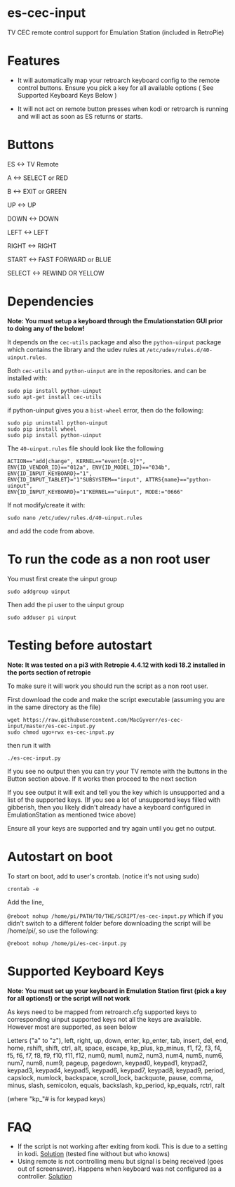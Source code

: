 # es-cec-input
TV CEC remote control support for Emulation Station (included in RetroPie)

# Features

* It will automatically map your retroarch keyboard config to the remote control buttons. Ensure you pick a key for all available options ( See Supported Keyboard Keys Below )

* It will not act on remote button presses when kodi or retroarch is running and will act as soon as ES returns or starts.



# Buttons

ES       <->         TV Remote

A        <->        SELECT or RED

B        <->        EXIT or GREEN

UP       <->        UP

DOWN     <->        DOWN

LEFT     <->        LEFT

RIGHT    <->        RIGHT

START    <->        FAST FORWARD or BLUE

SELECT   <->        REWIND OR YELLOW

# Dependencies

**Note: You must setup a keyboard through the Emulationstation GUI prior to doing any of the below!**

It depends on the `cec-utils` package and also the `python-uinput` package which contains the library and the udev rules at 
`/etc/udev/rules.d/40-uinput.rules`.  

Both `cec-utils` and `python-uinput` are in the repositories.
and can be installed with:
```
sudo pip install python-uinput
sudo apt-get install cec-utils
```

if python-uinput gives you a `bist-wheel` error, then do the following:
```
sudo pip uninstall python-uinput
sudo pip install wheel
sudo pip install python-uinput
```

The `40-uinput.rules` file should look like the following

```
ACTION=="add|change", KERNEL=="event[0-9]*", ENV{ID_VENDOR_ID}=="012a", ENV{ID_MODEL_ID}=="034b",
ENV{ID_INPUT_KEYBOARD}="1", ENV{ID_INPUT_TABLET}="1"SUBSYSTEM=="input", ATTRS{name}=="python-uinput",
ENV{ID_INPUT_KEYBOARD}="1"KERNEL=="uinput", MODE:="0666" 
```
If not modify/create it with:
```
sudo nano /etc/udev/rules.d/40-uinput.rules
```
and add the code from above.

# To run the code as a non root user
You must first create the uinput group 

`sudo addgroup uinput`

Then add the pi user to the uinput group

`sudo adduser pi uinput`


# Testing before autostart

**Note: It was tested on a pi3 with Retropie 4.4.12 with kodi 18.2 installed in 
the ports section of retropie**

To make sure it will work you should run the script
as a non root user.

First download the code and make the script executable (assuming you are in the same directory as the file)
```
wget https://raw.githubusercontent.com/MacGyverr/es-cec-input/master/es-cec-input.py
sudo chmod ugo+rwx es-cec-input.py
```

then run it with

`./es-cec-input.py`

If you see no output then you can try your TV remote with the buttons
in the Button section above. If it works then proceed to the next section

If you see output it will exit and tell you the key which is unsupported and 
a list of the supported keys. (If you see a lot of unsupported keys filled with gibberish, then you likely didn't already have a keyboard configured in EmulationStation as mentioned twice above)

Ensure all your keys are supported and try again until you get no output.

# Autostart on boot
To start on boot, add to user's crontab. (notice it's not using sudo)

`crontab -e`

Add the line,

`@reboot nohup /home/pi/PATH/TO/THE/SCRIPT/es-cec-input.py`
which if you didn't switch to a different folder before downloading the script will be /home/pi/, so use the following:

`@reboot nohup /home/pi/es-cec-input.py`


# Supported Keyboard Keys

**Note: You must set up your keyboard in Emulation Station first (pick a key for all options!) or the script will not work**

As keys need to be mapped from retroarch.cfg supported keys to corresponding uinput supported keys not all the keys are available. However most are supported, as seen below


Letters ("a" to "z"), left, right, up, down, enter, kp_enter, tab, insert, del, end, home, rshift, shift, ctrl, alt, space, escape, kp_plus, kp_minus, f1, f2, f3, f4, f5, f6, f7, f8, f9, f10, f11, f12,  num0, num1, num2, num3, num4, num5, num6, num7, num8, num9, pageup, pagedown, keypad0, keypad1, keypad2, keypad3, keypad4, keypad5, keypad6, keypad7, keypad8, keypad9, period, capslock, numlock, backspace, scroll_lock, backquote, pause, comma, minus, slash, semicolon, equals, backslash, kp_period, kp_equals, rctrl, ralt

(where "kp_"# is for keypad keys)

# FAQ
* If the script is not working after exiting from kodi. This is due to a setting in kodi. [Solution](https://github.com/dillbyrne/es-cec-input/issues/2#issuecomment-281341050) (tested fine without but who knows)
* Using remote is not controlling menu but signal is being received (goes out of screensaver). Happens when keyboard was not configured as a controller. [Solution](https://github.com/dillbyrne/es-cec-input/issues/1#issuecomment-272633575)
